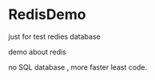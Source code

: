 RedisDemo
=========

just for test redies database


demo about redis 

no SQL database ,  more faster least code.
